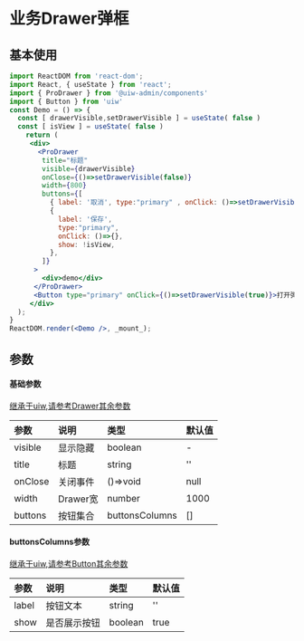 # 业务Drawer弹框

<!--ProDrawer-->

## 基本使用
<!--rehype:bgWhite=true&codeSandbox=true&codePen=true-->
```jsx
import ReactDOM from 'react-dom';
import React, { useState } from 'react';
import { ProDrawer } from '@uiw-admin/components'
import { Button } from 'uiw'
const Demo = () => {
  const [ drawerVisible,setDrawerVisible ] = useState( false )
  const [ isView ] = useState( false )
    return (
     <div>
       <ProDrawer
        title="标题"
        visible={drawerVisible}
        onClose={()=>setDrawerVisible(false)}
        width={800}
        buttons={[
          { label: '取消', type:"primary" , onClick: ()=>setDrawerVisible(false) },
          {
            label: '保存',
            type:"primary",
            onClick: ()=>{},
            show: !isView,
          },
        ]}
      >
        <div>demo</div>
      </ProDrawer>
      <Button type="primary" onClick={()=>setDrawerVisible(true)}>打开弹框</Button>
     </div>
  );
}
ReactDOM.render(<Demo />, _mount_);
```

## 参数

#### 基础参数
[继承于uiw,请参考Drawer其余参数](https://uiwjs.github.io/#/components/drawer)

| 参数       | 说明                                                 | 类型          | 默认值 |
| :--------- | :--------------------------------------------------- | :------------ | :----- |
| visible | 显示隐藏                                              | boolean     |   -   |
| title    | 标题                            | string      |  ''    |
| onClose     | 关闭事件                                  | ()=>void       | null  |
| width    | Drawer宽                                       | number       | 1000   |
| buttons   | 按钮集合                                       | buttonsColumns       | []   |


#### buttonsColumns参数
[继承于uiw,请参考Button其余参数](https://uiwjs.github.io/#/components/button)

| 参数       | 说明                                                   | 类型                     | 默认值 |
| :--------- | :--------------------------------------------------- | :------------------------| :----- |
| label      | 按钮文本   | string                   |   ''   |
| show      | 	是否展示按钮       | boolean	 |  true



